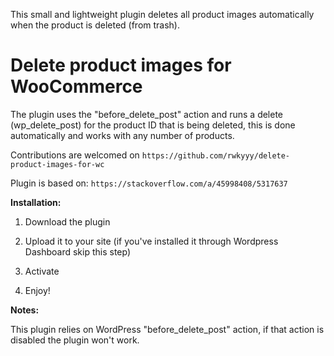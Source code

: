 This small and lightweight plugin deletes all product images automatically when the product is deleted (from trash).
# Delete product images for WooCommerce

The plugin uses the "before_delete_post" action and runs a delete (wp_delete_post) for the product ID that is being deleted, this is done automatically and works with any number of products.

Contributions are welcomed on `https://github.com/rwkyyy/delete-product-images-for-wc`

Plugin is based on:
`https://stackoverflow.com/a/45998408/5317637`

**Installation:**

1. Download  the plugin

2. Upload it to your site (if you've installed it through Wordpress Dashboard skip this step)

3. Activate

4. Enjoy!

**Notes:** 

This plugin relies on WordPress "before_delete_post" action, if that action is disabled the plugin won't work.